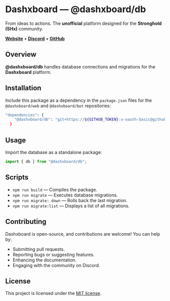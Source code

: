 # Dashxboard — @dashxboard/db

From ideas to actions. The **unofficial** platform designed for the **Stronghold (SHx)** community.

**[Website](https://dashxboard.com)** • **[Discord](https://discord.gg/eJhzDbKbdj)** • **[GitHub](https://github.com/dashxboard)**

## Overview

**@dashxboard/db** handles database connections and migrations for the **Dashxboard** platform.

## Installation

Include this package as a dependency in the `package.json` files for the `@dashxboard/web` and `@dashxboard/bot` repositories:

```bash
"dependencies": {
    "@dashxboard/db": "git+https://${GITHUB_TOKEN}:x-oauth-basic@github.com/dashxboard/dashxboard-db.git#main"
  }
```

## Usage

Import the database as a standalone package:

```typescript
import { db } from "@dashxboard/db";
```

## Scripts

- `npm run build` — Compiles the package.
- `npm run migrate` — Executes database migrations.
- `npm run migrate: down` — Rolls back the last migration.
- `npm run migrate:list` — Displays a list of all migrations.

## Contributing

Dashxboard is open-source, and contributions are welcome! You can help by:

- Submitting pull requests.
- Reporting bugs or suggesting features.
- Enhancing the documentation.
- Engaging with the community on Discord.

## License

This project is licensed under the [MIT license](https://choosealicense.com/licenses/mit/).
